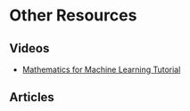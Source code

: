  # Other Resources

 ## Videos

 - [Mathematics for Machine Learning Tutorial ](https://www.youtube.com/watch?v=0z6AhrOSrRs)

 ## Articles
